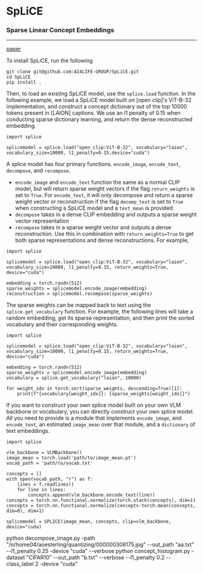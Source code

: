 # SpLiCE
### Sparse Linear Concept Embeddings
---
[paper](https://alexoesterling.com)

To install SpLiCE, run the following

```
git clone git@github.com:AI4LIFE-GROUP/SpLiCE.git
cd SpLiCE
pip install .
```

Then, to load an existing SpLiCE model, use the `splice.load` function. In the following example, we load a SpLiCE model built on [open clip]'s ViT-B-32 implementation, and construct a concept dictionary out of the top 10000 tokens present in [LAION] captions. We use an l1 penalty of 0.15 when conducting sparse dictionary learning, and return the dense reconstructed embedding.

```
import splice

splicemodel = splice.load("open_clip:ViT-B-32", vocabulary="laion", vocabulary_size=10000, l1_penalty=0.15,device="cuda")
```

A splice model has four primary functions. `encode_image`, `encode_text`, `decompose`, and `recompose`.
 * `encode_image` and `encode_text` function the same as a normal CLIP model, but will return sparse weight vectors if the flag `return_weights` is set to `True`. For `encode_text`, it will only decompose and return a sparse weight vector or reconstruction if the flag `decomp_text` is set to `True` when constructing a SpLiCE model and a `text_mean` is provided.
 * `decompose` takes in a dense CLIP embedding and outputs a sparse weight vector representation
 * `recompose` takes in a sparse weight vector and outputs a dense reconstruction. Use this in combination with `return_weights=True` to get both sparse representations and dense reconstructions. For example,

```
import splice

splicemodel = splice.load("open_clip:ViT-B-32", vocabulary="laion", vocabulary_size=10000, l1_penalty=0.15, return_weights=True, device="cuda")

embedding = torch.randn(512)
sparse_weights = splicemodel.encode_image(embedding)
reconstruction = splicemodel.recompose(sparse_weights)
```

The sparse weights can be mapped back to text using the `splice.get_vocabulary` function. For example, the following lines will take a random embedding, get its sparse representation, and then print the sorted vocabulary and their corresponding weights.

```
import splice

splicemodel = splice.load("open_clip:ViT-B-32", vocabulary="laion", vocabulary_size=10000, l1_penalty=0.15, return_weights=True, device="cuda")

embedding = torch.randn(512)
sparse_weights = splicemodel.encode_image(embedding)
vocabulary = splice.get_vocabulary("laion", 10000)

for weight_idx in torch.sort(sparse_weights, descending=True)[1]:
    print(f"{vocabulary[weight_idx]}: {sparse_weights[weight_idx]}")
```

If you want to construct your own splice model built on your own VLM backbone or vocabulary, you can directly construct your own splice model. All you need to provide is a module that implements `encode_image`, and `encode_text`, an estimated `image_mean` over that module, and a `dictionary` of text embeddings.

```
import splice

vlm_backbone = VLMBackbone()
image_mean = torch.load('path/to/image_mean.pt')
vocab_path = 'path/to/vocab.txt'

concepts = []
with open(vocab_path, "r") as f:
    lines = f.readlines()
    for line in lines:
        concepts.append(vlm_backbone.encode_text(line))
concepts = torch.nn.functional.normalize(torch.stack(concepts), dim=1)
concepts = torch.nn.functional.normalize(concepts-torch.mean(concepts, dim=0), dim=1)

splicemodel = SPLICE(image_mean, concepts, clip=vlm_backbone, device="cuda)
```






python decompose_image.py -path "/n/home04/aoesterling/quantizing/000000308175.jpg" --out_path "aa.txt" --l1_penalty 0.25 -device "cuda" --verbose
python concept_histogram.py -dataset "CIFAR10" --out_path "b.txt" --verbose --l1_penalty 0.2 --class_label 2 -device "cuda"